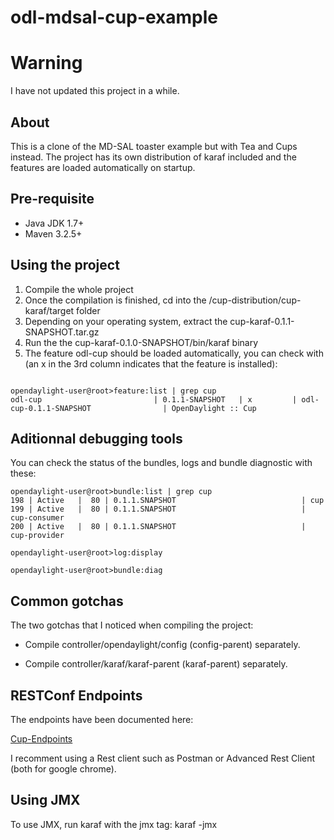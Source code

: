 odl-mdsal-cup-example
=====================

# Warning
I have not updated this project in a while.

## About
This is a clone of the MD-SAL toaster example but with Tea and Cups instead.
The project has its own distribution of karaf included and the features are loaded automatically on startup.

## Pre-requisite
- Java JDK 1.7+
- Maven 3.2.5+

## Using the project
1. Compile the whole project
2. Once the compilation is finished, cd into the /cup-distribution/cup-karaf/target folder
3. Depending on your operating system, extract the cup-karaf-0.1.1-SNAPSHOT.tar.gz
4. Run the the cup-karaf-0.1.0-SNAPSHOT/bin/karaf binary
5. The feature odl-cup should be loaded automatically, you can check with (an x in the 3rd column indicates that the feature is installed):

```

opendaylight-user@root>feature:list | grep cup
odl-cup                         | 0.1.1-SNAPSHOT   | x         | odl-cup-0.1.1-SNAPSHOT                | OpenDaylight :: Cup

```

## Aditionnal debugging tools
You can check the status of the bundles, logs and bundle diagnostic with these:
```
opendaylight-user@root>bundle:list | grep cup
198 | Active   |  80 | 0.1.1.SNAPSHOT                            | cup                                                                      
199 | Active   |  80 | 0.1.1.SNAPSHOT                            | cup-consumer                                                             
200 | Active   |  80 | 0.1.1.SNAPSHOT                            | cup-provider  

opendaylight-user@root>log:display

opendaylight-user@root>bundle:diag

```

## Common gotchas
The two gotchas that I noticed when compiling the project:

- Compile controller/opendaylight/config (config-parent) separately.

- Compile controller/karaf/karaf-parent (karaf-parent) separately.

## RESTConf Endpoints
The endpoints have been documented here:

[Cup-Endpoints](https://github.com/sniggel/odl-mdsal-cup-example/wiki/odl-mdsal-cup-example-documentation)

I recomment using a Rest client such as Postman or Advanced Rest Client (both for google chrome).

## Using JMX
To use JMX, run karaf with the jmx tag:
karaf -jmx
